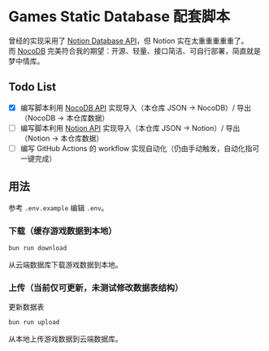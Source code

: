 # Games Static Database 配套脚本

曾经的实现采用了 [Notion Database API](https://developers.notion.com/)，但 Notion 实在太重重重重重了。\
而 [NocoDB](https://github.com/nocodb/nocodb) 完美符合我的期望：开源、轻量、接口简洁、可自行部署，简直就是梦中情库。

## Todo List

- [x] 编写脚本利用 [NocoDB API](https://data-apis-v2.nocodb.com/) 实现导入（本仓库 JSON → NocoDB）/ 导出（NocoDB → 本仓库数据）
- [ ] 编写脚本利用 [Notion API](https://developers.notion.com/docs/getting-started) 实现导入（本仓库 JSON → Notion）/ 导出（Notion → 本仓库数据）
- [ ] 编写 GitHub Actions 的 workflow 实现自动化（仍由手动触发，自动化指可一键完成）

## 用法

参考 `.env.example` 编辑 `.env`。

### 下载（缓存游戏数据到本地）

```bash
bun run download
```

从云端数据库下载游戏数据到本地。

### 上传（当前仅可更新，未测试修改数据表结构）

更新数据表

```bash
bun run upload
```

从本地上传游戏数据到云端数据库。
